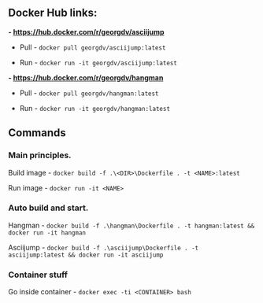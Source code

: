 ## Docker Hub links:

**- https://hub.docker.com/r/georgdv/asciijump**

 - Pull - `docker pull georgdv/asciijump:latest`

 - Run - `docker run -it georgdv/asciijump:latest`

**- https://hub.docker.com/r/georgdv/hangman**

 - Pull - `docker pull georgdv/hangman:latest`

 - Run - `docker run -it georgdv/hangman:latest`


## Commands
### Main principles.

Build image - `docker build -f .\<DIR>\Dockerfile . -t <NAME>:latest`

Run image - `docker run -it <NAME>`

### Auto build and start.

Hangman - `docker build -f .\hangman\Dockerfile . -t hangman:latest && docker run -it hangman`

Asciijump - `docker build -f .\asciijump\Dockerfile . -t asciijump:latest && docker run -it asciijump`

### Container stuff

Go inside container - `docker exec -ti <CONTAINER> bash`